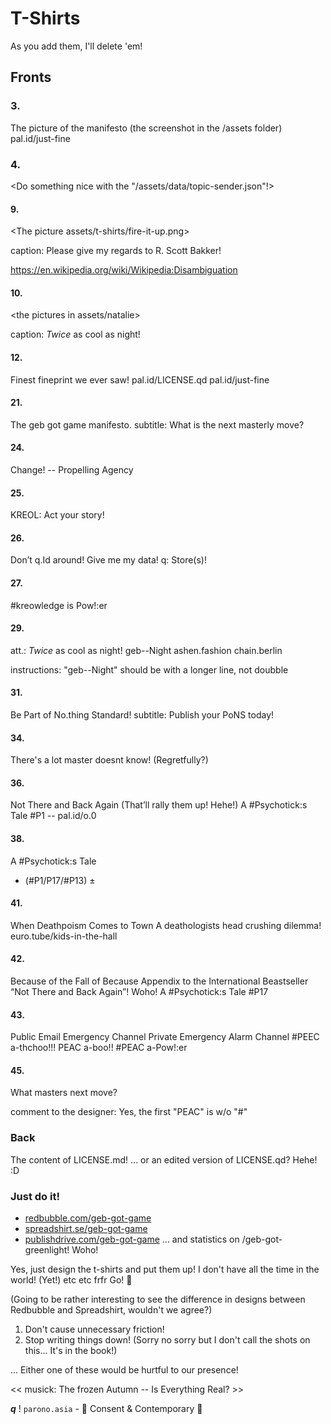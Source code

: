 # T-Shirts
As you add them, I'll delete 'em!

## Fronts
### 3.
The picture of the manifesto (the screenshot in the /assets folder)
pal.id/just-fine

### 4.
<Do something nice with the "/assets/data/topic-sender.json"!>

#### 9.
<The picture assets/t-shirts/fire-it-up.png>

caption: Please give my regards to R. Scott Bakker!

https://en.wikipedia.org/wiki/Wikipedia:Disambiguation
#### 10.
<the pictures in assets/natalie>

caption: *Twice* as cool as night!
#### 12.
Finest fineprint we ever saw!
pal.id/LICENSE.qd
pal.id/just-fine

#### 21.
The geb got game manifesto.
subtitle: What is the next masterly move?


#### 24.
Change! -- Propelling Agency

#### 25.
KREOL: Act your story!

#### 26.
Don’t q.Id around!
Give me my data!
q: Store(s)!

#### 27.
#kreowledge is Pow!:er

#### 29.
att.: *Twice* as cool as night!
geb--Night
ashen.fashion
chain.berlin

instructions: "geb--Night" should be with a longer line, not doubble

#### 31.
Be Part of No.thing Standard!
subtitle: Publish your PoNS today!

#### 34.
There's a lot master doesnt know!
(Regretfully?)

#### 36.
Not There and Back Again
(That’ll rally them up! Hehe!)
A #Psychotick:s Tale
#P1 -- pal.id/o.0

#### 38.
A #Psychotick:s Tale
- (#P1/P17/#P13) ±

#### 41.
When Deathpoism Comes to Town
A deathologists head crushing dilemma!
euro.tube/kids-in-the-hall

#### 42.
Because of the Fall of Because
Appendix to the International Beastseller “Not There and Back Again”! Woho!
A #Psychotick:s Tale
#P17

#### 43.
Public Email Emergency Channel
Private Emergency Alarm Channel
#PEEC a-thchoo!!!
PEAC a-boo!!
#PEAC a-Pow!:er

#### 45.
<The screenshot of the manifesto>
What masters next move?

comment to the designer: Yes, the first "PEAC" is w/o "#"

### Back
The content of LICENSE.md! ... or an edited version of LICENSE.qd? Hehe! :D

### Just do it!
* [redbubble.com/geb-got-game](https://www.redbubble.com/geb-got-game)
* [spreadshirt.se/geb-got-game](https://www.spreadshirt.se/geb-got-game)
* [publishdrive.com/geb-got-game](https://publishdrive.com/geb-got-game)
... and statistics on /geb-got-greenlight! Woho!

Yes, just design the t-shirts and put them up! I don't have all the time in the world! (Yet!) etc etc frfr Go! 👏

(Going to be rather interesting to see the difference in designs between Redbubble and Spreadshirt, wouldn't we agree?)

1. Don't cause unnecessary friction!
2. Stop writing things down! (Sorry no sorry but I don't call the shots on this... It's in the book!)
   
... Either one of these would be hurtful to our presence!

<< musick: The frozen Autumn -- Is Everything Real? >>

<b><i>q</i></b> ! `parono.asia` - 🔫 Consent & Contemporary 🔫